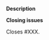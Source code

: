 <!--
**IMPORTANT: Please do not create a Pull Request without creating an issue first so it can be discussed first.**
-->

**Description**
<!--
Explain the **details** for making this change.

What existing problem does the pull request solve?

Add screenshots or logs that help understand the description.
-->

<!-- Make sure tests pass on Circle CI. -->

**Closing issues**
<!-- Mention which issue is being closed with this pull request. -->
Closes #XXX.
